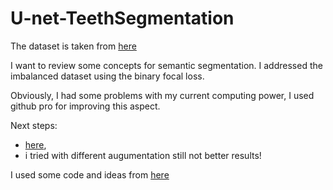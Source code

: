 # U-net-TeethSegmentation

The dataset is taken from [here](https://www.kaggle.com/datasets/humansintheloop/teeth-segmentation-on-dental-x-ray-images)

I want to review some concepts for semantic segmentation.
I addressed the imbalanced dataset using the binary focal loss.

Obviously, I had some problems with my current computing power, I used github pro for improving this aspect.

Next steps:
- [here](https://blog.cardiogr.am/4-ways-to-debug-your-deep-neural-network-e5edb14a12d7),
- i tried with different augumentation still not better results!


I used some code and ideas from [here](https://www.youtube.com/@DigitalSreeni)
